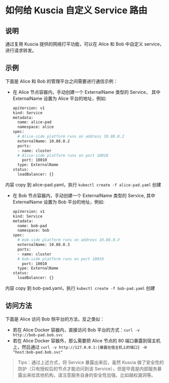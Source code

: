 # 如何给 Kuscia 自定义 Service 路由

## 说明

通过复用 Kuscia 提供的网络打平功能，可以在 Alice 和 Bob 中自定义 service，进行请求转发。

## 示例

下面是 Alice 和 Bob 的管理平台之间需要进行通信示例：

- 在 Alice 节点容器内，手动创建一个 ExternalName 类型的 Service， 其中 ExternalName 设置为 Alice 平台的地址，例如:

    ```bash
    apiVersion: v1
    kind: Service
    metadata:
      name: alice-pad
      namespace: alice
    spec:
      # Alice-side platform runs on address 10.88.0.2
      externalName: 10.88.0.2
      ports:
      - name: cluster
      # Alice-side platform runs on port 10010
        port: 10010
      type: ExternalName
    status:
      loadBalancer: {}
    ```

内容 copy 到 alice-pad.yaml，执行 `kubectl create -f alice-pad.yaml` 创建

- 在 Bob 节点容器内，手动创建一个 ExternalName 类型的 Service, 其中 ExternalName 设置为 Bob 平台的地址，例如:

    ```bash
    apiVersion: v1
    kind: Service
    metadata:
      name: bob-pad
      namespace: bob
    spec:
      # bob-side platform runs on address 10.88.0.3
      externalName: 10.88.0.3
      ports:
      - name: cluster
      # bob-side platform runs on port 10010
        port: 10010
      type: ExternalName
    status:
      loadBalancer: {}
    ```

内容 copy 到 bob-pad.yaml，执行 `kubectl create -f bob-pad.yaml` 创建

## 访问方法

下面是 Alice 访问 Bob 侧平台的方法，反之类似：

- 若在 Alice Docker 容器内，直接访问 Bob 平台的方式：`curl -v http://bob-pad.bob.svc`
- 若在 Alice Docker 容器外，那么需要把 Alice 节点的 80 端口暴露到宿主机上，然后通过 `curl -v http://127.0.0.1:{暴露在宿主机上的端口} -H "host:bob-pad.bob.svc"`

> Tips：通过上述方式，将 Service 暴露出来后，虽然 Kuscia 做了安全性的防护（只有授权后的节点才能访问到该 Service），但是毕竟是内部服务暴露出来给其他机构，请注意服务自身的安全性加强，比如越权漏洞等。
>